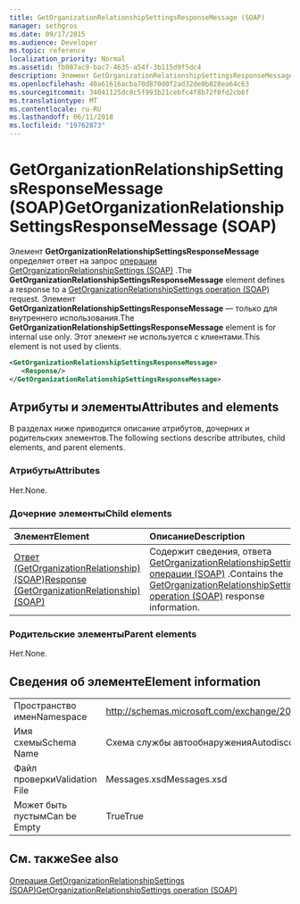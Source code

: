 ```yaml
---
title: GetOrganizationRelationshipSettingsResponseMessage (SOAP)
manager: sethgros
ms.date: 09/17/2015
ms.audience: Developer
ms.topic: reference
localization_priority: Normal
ms.assetid: fb087ac9-bac7-4635-a54f-3b115d9f5dc4
description: Элемент GetOrganizationRelationshipSettingsResponseMessage определяет ответа на запрос GetOrganizationRelationshipSettings операции (SOAP). Элемент GetOrganizationRelationshipSettingsResponseMessage — только для внутреннего использования. Этот элемент не используется с клиентами.
ms.openlocfilehash: 40a61616acba70d870d0f2ad32de8b828ea64c63
ms.sourcegitcommit: 34041125dc8c5f993b21cebfc4f8b72f0fd2cb6f
ms.translationtype: MT
ms.contentlocale: ru-RU
ms.lasthandoff: 06/11/2018
ms.locfileid: "19762873"
---
```

# <a name="getorganizationrelationshipsettingsresponsemessage-soap"></a><span data-ttu-id="24fa4-105">GetOrganizationRelationshipSettingsResponseMessage (SOAP)</span><span class="sxs-lookup"><span data-stu-id="24fa4-105">GetOrganizationRelationshipSettingsResponseMessage (SOAP)</span></span>

<span data-ttu-id="24fa4-106">Элемент **GetOrganizationRelationshipSettingsResponseMessage** определяет ответ на запрос [операции GetOrganizationRelationshipSettings (SOAP)](getorganizationrelationshipsettings-operation-soap.md) .</span><span class="sxs-lookup"><span data-stu-id="24fa4-106">The **GetOrganizationRelationshipSettingsResponseMessage** element defines a response to a [GetOrganizationRelationshipSettings operation (SOAP)](getorganizationrelationshipsettings-operation-soap.md) request.</span></span> <span data-ttu-id="24fa4-107">Элемент **GetOrganizationRelationshipSettingsResponseMessage** — только для внутреннего использования.</span><span class="sxs-lookup"><span data-stu-id="24fa4-107">The **GetOrganizationRelationshipSettingsResponseMessage** element is for internal use only.</span></span> <span data-ttu-id="24fa4-108">Этот элемент не используется с клиентами.</span><span class="sxs-lookup"><span data-stu-id="24fa4-108">This element is not used by clients.</span></span> 
  
```XML
<GetOrganizationRelationshipSettingsResponseMessage>
   <Response/>
</GetOrganizationRelationshipSettingsResponseMessage>
```

## <a name="attributes-and-elements"></a><span data-ttu-id="24fa4-109">Атрибуты и элементы</span><span class="sxs-lookup"><span data-stu-id="24fa4-109">Attributes and elements</span></span>

<span data-ttu-id="24fa4-110">В разделах ниже приводится описание атрибутов, дочерних и родительских элементов.</span><span class="sxs-lookup"><span data-stu-id="24fa4-110">The following sections describe attributes, child elements, and parent elements.</span></span>
  
### <a name="attributes"></a><span data-ttu-id="24fa4-111">Атрибуты</span><span class="sxs-lookup"><span data-stu-id="24fa4-111">Attributes</span></span>

<span data-ttu-id="24fa4-112">Нет.</span><span class="sxs-lookup"><span data-stu-id="24fa4-112">None.</span></span>
  
### <a name="child-elements"></a><span data-ttu-id="24fa4-113">Дочерние элементы</span><span class="sxs-lookup"><span data-stu-id="24fa4-113">Child elements</span></span>

|<span data-ttu-id="24fa4-114">**Элемент**</span><span class="sxs-lookup"><span data-stu-id="24fa4-114">**Element**</span></span>|<span data-ttu-id="24fa4-115">**Описание**</span><span class="sxs-lookup"><span data-stu-id="24fa4-115">**Description**</span></span>|
|:-----|:-----|
|[<span data-ttu-id="24fa4-116">Ответ (GetOrganizationRelationship) (SOAP)</span><span class="sxs-lookup"><span data-stu-id="24fa4-116">Response (GetOrganizationRelationship) (SOAP)</span></span>](response-getorganizationrelationshipsoap.md) <br/> |<span data-ttu-id="24fa4-117">Содержит сведения, ответа [GetOrganizationRelationshipSettings операции (SOAP)](getorganizationrelationshipsettings-operation-soap.md) .</span><span class="sxs-lookup"><span data-stu-id="24fa4-117">Contains the [GetOrganizationRelationshipSettings operation (SOAP)](getorganizationrelationshipsettings-operation-soap.md) response information.</span></span>  <br/> |
   
### <a name="parent-elements"></a><span data-ttu-id="24fa4-118">Родительские элементы</span><span class="sxs-lookup"><span data-stu-id="24fa4-118">Parent elements</span></span>

<span data-ttu-id="24fa4-119">Нет.</span><span class="sxs-lookup"><span data-stu-id="24fa4-119">None.</span></span>
  
## <a name="element-information"></a><span data-ttu-id="24fa4-120">Сведения об элементе</span><span class="sxs-lookup"><span data-stu-id="24fa4-120">Element information</span></span>

|||
|:-----|:-----|
|<span data-ttu-id="24fa4-121">Пространство имен</span><span class="sxs-lookup"><span data-stu-id="24fa4-121">Namespace</span></span>  <br/> |http://schemas.microsoft.com/exchange/2010/Autodiscover  <br/> |
|<span data-ttu-id="24fa4-122">Имя схемы</span><span class="sxs-lookup"><span data-stu-id="24fa4-122">Schema Name</span></span>  <br/> |<span data-ttu-id="24fa4-123">Схема службы автообнаружения</span><span class="sxs-lookup"><span data-stu-id="24fa4-123">Autodiscover schema</span></span>  <br/> |
|<span data-ttu-id="24fa4-124">Файл проверки</span><span class="sxs-lookup"><span data-stu-id="24fa4-124">Validation File</span></span>  <br/> |<span data-ttu-id="24fa4-125">Messages.xsd</span><span class="sxs-lookup"><span data-stu-id="24fa4-125">Messages.xsd</span></span>  <br/> |
|<span data-ttu-id="24fa4-126">Может быть пустым</span><span class="sxs-lookup"><span data-stu-id="24fa4-126">Can be Empty</span></span>  <br/> |<span data-ttu-id="24fa4-127">True</span><span class="sxs-lookup"><span data-stu-id="24fa4-127">True</span></span>  <br/> |
   
## <a name="see-also"></a><span data-ttu-id="24fa4-128">См. также</span><span class="sxs-lookup"><span data-stu-id="24fa4-128">See also</span></span>



[<span data-ttu-id="24fa4-129">Операция GetOrganizationRelationshipSettings (SOAP)</span><span class="sxs-lookup"><span data-stu-id="24fa4-129">GetOrganizationRelationshipSettings operation (SOAP)</span></span>](getorganizationrelationshipsettings-operation-soap.md)

